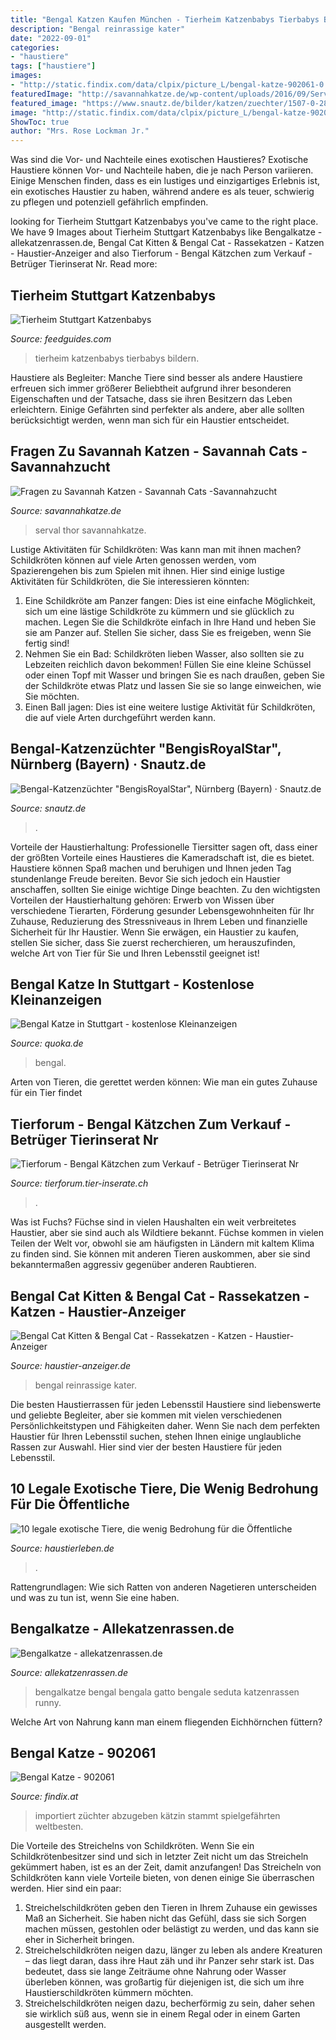 ```yaml
---
title: "Bengal Katzen Kaufen München - Tierheim Katzenbabys Tierbabys Bildern"
description: "Bengal reinrassige kater"
date: "2022-09-01"
categories:
- "haustiere"
tags: ["haustiere"]
images:
- "http://static.findix.com/data/clpix/picture_L/bengal-katze-902061-0.jpg"
featuredImage: "http://savannahkatze.de/wp-content/uploads/2016/09/Serval-Cat.jpg"
featured_image: "https://www.snautz.de/bilder/katzen/zuechter/1507-0-280x280.jpg"
image: "http://static.findix.com/data/clpix/picture_L/bengal-katze-902061-0.jpg"
ShowToc: true
author: "Mrs. Rose Lockman Jr."
---
```



Was sind die Vor- und Nachteile eines exotischen Haustieres?
Exotische Haustiere können Vor- und Nachteile haben, die je nach Person variieren. Einige Menschen finden, dass es ein lustiges und einzigartiges Erlebnis ist, ein exotisches Haustier zu haben, während andere es als teuer, schwierig zu pflegen und potenziell gefährlich empfinden.

	

		
looking for Tierheim Stuttgart Katzenbabys you've came to the right place. We have 9 Images about Tierheim Stuttgart Katzenbabys like Bengalkatze - allekatzenrassen.de, Bengal Cat Kitten &amp; Bengal Cat - Rassekatzen - Katzen - Haustier-Anzeiger and also Tierforum - Bengal Kätzchen zum Verkauf - Betrüger Tierinserat Nr. Read more:
		
    
## Tierheim Stuttgart Katzenbabys

<img loading=lazy src="https://i.pinimg.com/originals/f8/41/48/f841481ea8ea0df926c2a1a76bd597bf.jpg" onerror="this.onerror=null;this.src='https://tse3.mm.bing.net/th?id=OIP.7A6LbkOtPjPQRda7o494bAHaHa&amp;pid=15.1';" alt="Tierheim Stuttgart Katzenbabys">

_Source: feedguides.com_

>tierheim katzenbabys tierbabys bildern. 

	

Haustiere als Begleiter: Manche Tiere sind besser als andere
Haustiere erfreuen sich immer größerer Beliebtheit aufgrund ihrer besonderen Eigenschaften und der Tatsache, dass sie ihren Besitzern das Leben erleichtern. Einige Gefährten sind perfekter als andere, aber alle sollten berücksichtigt werden, wenn man sich für ein Haustier entscheidet.

    
## Fragen Zu Savannah Katzen - Savannah Cats -Savannahzucht

<img loading=lazy src="http://savannahkatze.de/wp-content/uploads/2016/09/Serval-Cat.jpg" onerror="this.onerror=null;this.src='https://tse4.mm.bing.net/th?id=OIP.6Xw2IzBekP11PihkN4xlZAHaNl&amp;pid=15.1';" alt="Fragen zu Savannah Katzen - Savannah Cats -Savannahzucht">

_Source: savannahkatze.de_

>serval thor savannahkatze. 

	

Lustige Aktivitäten für Schildkröten: Was kann man mit ihnen machen?
Schildkröten können auf viele Arten genossen werden, vom Spazierengehen bis zum Spielen mit ihnen. Hier sind einige lustige Aktivitäten für Schildkröten, die Sie interessieren könnten:
1. Eine Schildkröte am Panzer fangen: Dies ist eine einfache Möglichkeit, sich um eine lästige Schildkröte zu kümmern und sie glücklich zu machen. Legen Sie die Schildkröte einfach in Ihre Hand und heben Sie sie am Panzer auf. Stellen Sie sicher, dass Sie es freigeben, wenn Sie fertig sind!
2. Nehmen Sie ein Bad: Schildkröten lieben Wasser, also sollten sie zu Lebzeiten reichlich davon bekommen! Füllen Sie eine kleine Schüssel oder einen Topf mit Wasser und bringen Sie es nach draußen, geben Sie der Schildkröte etwas Platz und lassen Sie sie so lange einweichen, wie Sie möchten.
3. Einen Ball jagen: Dies ist eine weitere lustige Aktivität für Schildkröten, die auf viele Arten durchgeführt werden kann.

    
## Bengal-Katzenzüchter &quot;BengisRoyalStar&quot;, Nürnberg (Bayern) · Snautz.de

<img loading=lazy src="https://www.snautz.de/bilder/katzen/zuechter/1507-0-280x280.jpg" onerror="this.onerror=null;this.src='https://tse3.mm.bing.net/th?id=OIP.SlUk0UuihUXr06YF6n6JXAAAAA&amp;pid=15.1';" alt="Bengal-Katzenzüchter &quot;BengisRoyalStar&quot;, Nürnberg (Bayern) · Snautz.de">

_Source: snautz.de_

>. 

	

Vorteile der Haustierhaltung:
Professionelle Tiersitter sagen oft, dass einer der größten Vorteile eines Haustieres die Kameradschaft ist, die es bietet. Haustiere können Spaß machen und beruhigen und Ihnen jeden Tag stundenlange Freude bereiten. Bevor Sie sich jedoch ein Haustier anschaffen, sollten Sie einige wichtige Dinge beachten. Zu den wichtigsten Vorteilen der Haustierhaltung gehören: Erwerb von Wissen über verschiedene Tierarten, Förderung gesunder Lebensgewohnheiten für Ihr Zuhause, Reduzierung des Stressniveaus in Ihrem Leben und finanzielle Sicherheit für Ihr Haustier. Wenn Sie erwägen, ein Haustier zu kaufen, stellen Sie sicher, dass Sie zuerst recherchieren, um herauszufinden, welche Art von Tier für Sie und Ihren Lebensstil geeignet ist!

    
## Bengal Katze In Stuttgart - Kostenlose Kleinanzeigen

<img loading=lazy src="https://pic0.qimage.de/98/04/57/s247570498.jpg" onerror="this.onerror=null;this.src='https://tse1.mm.bing.net/th?id=OIP.2BnG8DsNe7FKmlGBWuXafwAAAA&amp;pid=15.1';" alt="Bengal Katze in Stuttgart - kostenlose Kleinanzeigen">

_Source: quoka.de_

>bengal. 

	

Arten von Tieren, die gerettet werden können: Wie man ein gutes Zuhause für ein Tier findet

    
## Tierforum - Bengal Kätzchen Zum Verkauf - Betrüger Tierinserat Nr

<img loading=lazy src="http://tierforum.tier-inserate.ch/Bilder/Bengal_74413.jpg" onerror="this.onerror=null;this.src='https://tse4.mm.bing.net/th?id=OIP.4ISL82MQYVf6DJegbRQ5EgHaIn&amp;pid=15.1';" alt="Tierforum - Bengal Kätzchen zum Verkauf - Betrüger Tierinserat Nr">

_Source: tierforum.tier-inserate.ch_

>. 

	

Was ist Fuchs?
Füchse sind in vielen Haushalten ein weit verbreitetes Haustier, aber sie sind auch als Wildtiere bekannt. Füchse kommen in vielen Teilen der Welt vor, obwohl sie am häufigsten in Ländern mit kaltem Klima zu finden sind. Sie können mit anderen Tieren auskommen, aber sie sind bekanntermaßen aggressiv gegenüber anderen Raubtieren.

    
## Bengal Cat Kitten &amp; Bengal Cat - Rassekatzen - Katzen - Haustier-Anzeiger

<img loading=lazy src="https://images0.dhd24.com/126701215_xl.jpg" onerror="this.onerror=null;this.src='https://tse2.mm.bing.net/th?id=OIP.pVZCvARfOmIq_MlL3LnjbgHaLH&amp;pid=15.1';" alt="Bengal Cat Kitten &amp; Bengal Cat - Rassekatzen - Katzen - Haustier-Anzeiger">

_Source: haustier-anzeiger.de_

>bengal reinrassige kater. 

	

Die besten Haustierrassen für jeden Lebensstil
Haustiere sind liebenswerte und geliebte Begleiter, aber sie kommen mit vielen verschiedenen Persönlichkeitstypen und Fähigkeiten daher. Wenn Sie nach dem perfekten Haustier für Ihren Lebensstil suchen, stehen Ihnen einige unglaubliche Rassen zur Auswahl. Hier sind vier der besten Haustiere für jeden Lebensstil.

    
## 10 Legale Exotische Tiere, Die Wenig Bedrohung Für Die Öffentliche

<img loading=lazy src="https://haustierleben.de/wp-content/uploads/2020/02/Savananah-Katzen.jpg" onerror="this.onerror=null;this.src='https://tse2.mm.bing.net/th?id=OIP.K4TAE7zTvsgcTaBSWm12iQHaKX&amp;pid=15.1';" alt="10 legale exotische Tiere, die wenig Bedrohung für die Öffentliche">

_Source: haustierleben.de_

>. 

	

Rattengrundlagen: Wie sich Ratten von anderen Nagetieren unterscheiden und was zu tun ist, wenn Sie eine haben.

    
## Bengalkatze - Allekatzenrassen.de

<img loading=lazy src="https://www.allekatzenrassen.de/img/katzenrassen/bengalkatze/bengalkatze-003.jpg" onerror="this.onerror=null;this.src='https://tse1.mm.bing.net/th?id=OIP.xTn5Ep8yTwobBHSbuVlNqAHaE7&amp;pid=15.1';" alt="Bengalkatze - allekatzenrassen.de">

_Source: allekatzenrassen.de_

>bengalkatze bengal bengala gatto bengale seduta katzenrassen runny. 

	

Welche Art von Nahrung kann man einem fliegenden Eichhörnchen füttern?

    
## Bengal Katze - 902061

<img loading=lazy src="http://static.findix.com/data/clpix/picture_L/bengal-katze-902061-0.jpg" onerror="this.onerror=null;this.src='https://tse2.mm.bing.net/th?id=OIP.ZG06tN_KSJaeGb8SkbFm3QHaE8&amp;pid=15.1';" alt="Bengal Katze - 902061">

_Source: findix.at_

>importiert züchter abzugeben kätzin stammt spielgefährten weltbesten. 

	

Die Vorteile des Streichelns von Schildkröten.
Wenn Sie ein Schildkrötenbesitzer sind und sich in letzter Zeit nicht um das Streicheln gekümmert haben, ist es an der Zeit, damit anzufangen! Das Streicheln von Schildkröten kann viele Vorteile bieten, von denen einige Sie überraschen werden. Hier sind ein paar:
1) Streichelschildkröten geben den Tieren in Ihrem Zuhause ein gewisses Maß an Sicherheit. Sie haben nicht das Gefühl, dass sie sich Sorgen machen müssen, gestohlen oder belästigt zu werden, und das kann sie eher in Sicherheit bringen.
2) Streichelschildkröten neigen dazu, länger zu leben als andere Kreaturen – das liegt daran, dass ihre Haut zäh und ihr Panzer sehr stark ist. Das bedeutet, dass sie lange Zeiträume ohne Nahrung oder Wasser überleben können, was großartig für diejenigen ist, die sich um ihre Haustierschildkröten kümmern möchten.
3) Streichelschildkröten neigen dazu, becherförmig zu sein, daher sehen sie wirklich süß aus, wenn sie in einem Regal oder in einem Garten ausgestellt werden.

